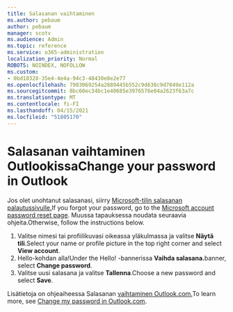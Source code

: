 ```yaml
---
title: Salasanan vaihtaminen
ms.author: pebaum
author: pebaum
manager: scotv
ms.audience: Admin
ms.topic: reference
ms.service: o365-administration
localization_priority: Normal
ROBOTS: NOINDEX, NOFOLLOW
ms.custom:
- 0bd18328-35e4-4e4a-94c3-48430e8e2e77
ms.openlocfilehash: 7903069254a2889445b552c9d638c9d7049e112a
ms.sourcegitcommit: 8bc60ec34bc1e40685e3976576e04a2623f63a7c
ms.translationtype: MT
ms.contentlocale: fi-FI
ms.lasthandoff: 04/15/2021
ms.locfileid: "51805170"
---
```

# <a name="change-your-password-in-outlook"></a><span data-ttu-id="9a35e-102">Salasanan vaihtaminen Outlookissa</span><span class="sxs-lookup"><span data-stu-id="9a35e-102">Change your password in Outlook</span></span>

<span data-ttu-id="9a35e-103">Jos olet unohtanut salasanasi, siirry [Microsoft-tilin salasanan palautussivulle.](https://go.microsoft.com/fwlink/p/?linkid=841909)</span><span class="sxs-lookup"><span data-stu-id="9a35e-103">If you forgot your password, go to the [Microsoft account password reset page](https://go.microsoft.com/fwlink/p/?linkid=841909).</span></span> <span data-ttu-id="9a35e-104">Muussa tapauksessa noudata seuraavia ohjeita.</span><span class="sxs-lookup"><span data-stu-id="9a35e-104">Otherwise, follow the instructions below.</span></span>
  
1. <span data-ttu-id="9a35e-105">Valitse nimesi tai profiilikuvasi oikeassa yläkulmassa ja valitse **Näytä tili**.</span><span class="sxs-lookup"><span data-stu-id="9a35e-105">Select your name or profile picture in the top right corner and select **View account**.</span></span>
2. <span data-ttu-id="9a35e-106">Hello-kohdan alla!</span><span class="sxs-lookup"><span data-stu-id="9a35e-106">Under the Hello!</span></span> <span data-ttu-id="9a35e-107">-bannerissa **Vaihda salasana.**</span><span class="sxs-lookup"><span data-stu-id="9a35e-107">banner, select **Change password**.</span></span>
3. <span data-ttu-id="9a35e-108">Valitse uusi salasana ja valitse **Tallenna**.</span><span class="sxs-lookup"><span data-stu-id="9a35e-108">Choose a new password and select **Save**.</span></span>

<span data-ttu-id="9a35e-109">Lisätietoja on ohjeaiheessa Salasanan [vaihtaminen Outlook.com.](https://support.office.com/article/2138d690-811c-4545-b2f3-e4dbe80c9735.aspx)</span><span class="sxs-lookup"><span data-stu-id="9a35e-109">To learn more, see [Change my password in Outlook.com](https://support.office.com/article/2138d690-811c-4545-b2f3-e4dbe80c9735.aspx).</span></span>
